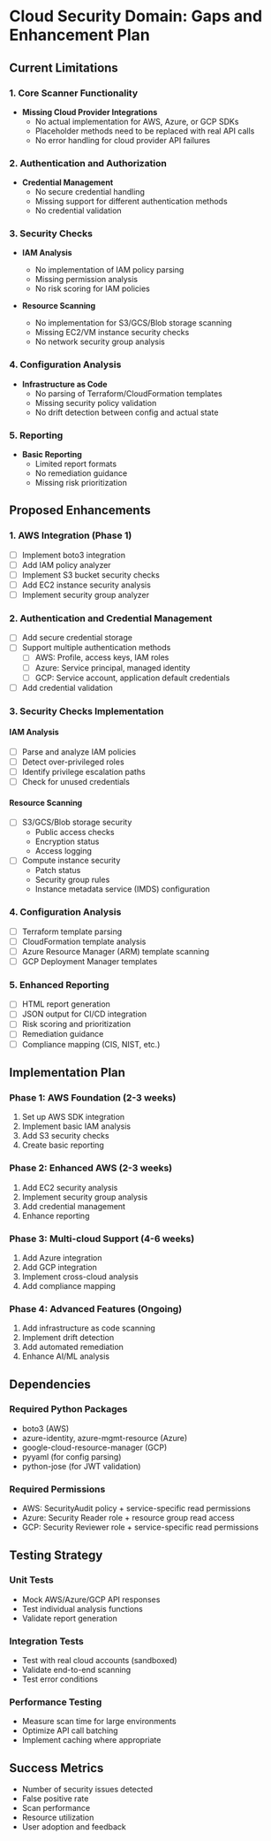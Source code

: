 # Cloud Security Domain: Gaps and Enhancement Plan

## Current Limitations

### 1. Core Scanner Functionality
- **Missing Cloud Provider Integrations**
  - No actual implementation for AWS, Azure, or GCP SDKs
  - Placeholder methods need to be replaced with real API calls
  - No error handling for cloud provider API failures

### 2. Authentication and Authorization
- **Credential Management**
  - No secure credential handling
  - Missing support for different authentication methods
  - No credential validation

### 3. Security Checks
- **IAM Analysis**
  - No implementation of IAM policy parsing
  - Missing permission analysis
  - No risk scoring for IAM policies

- **Resource Scanning**
  - No implementation for S3/GCS/Blob storage scanning
  - Missing EC2/VM instance security checks
  - No network security group analysis

### 4. Configuration Analysis
- **Infrastructure as Code**
  - No parsing of Terraform/CloudFormation templates
  - Missing security policy validation
  - No drift detection between config and actual state

### 5. Reporting
- **Basic Reporting**
  - Limited report formats
  - No remediation guidance
  - Missing risk prioritization

## Proposed Enhancements

### 1. AWS Integration (Phase 1)
- [ ] Implement boto3 integration
- [ ] Add IAM policy analyzer
- [ ] Implement S3 bucket security checks
- [ ] Add EC2 instance security analysis
- [ ] Implement security group analyzer

### 2. Authentication and Credential Management
- [ ] Add secure credential storage
- [ ] Support multiple authentication methods
  - [ ] AWS: Profile, access keys, IAM roles
  - [ ] Azure: Service principal, managed identity
  - [ ] GCP: Service account, application default credentials
- [ ] Add credential validation

### 3. Security Checks Implementation

#### IAM Analysis
- [ ] Parse and analyze IAM policies
- [ ] Detect over-privileged roles
- [ ] Identify privilege escalation paths
- [ ] Check for unused credentials

#### Resource Scanning
- [ ] S3/GCS/Blob storage security
  - Public access checks
  - Encryption status
  - Access logging
- [ ] Compute instance security
  - Patch status
  - Security group rules
  - Instance metadata service (IMDS) configuration

### 4. Configuration Analysis
- [ ] Terraform template parsing
- [ ] CloudFormation template analysis
- [ ] Azure Resource Manager (ARM) template scanning
- [ ] GCP Deployment Manager templates

### 5. Enhanced Reporting
- [ ] HTML report generation
- [ ] JSON output for CI/CD integration
- [ ] Risk scoring and prioritization
- [ ] Remediation guidance
- [ ] Compliance mapping (CIS, NIST, etc.)

## Implementation Plan

### Phase 1: AWS Foundation (2-3 weeks)
1. Set up AWS SDK integration
2. Implement basic IAM analysis
3. Add S3 security checks
4. Create basic reporting

### Phase 2: Enhanced AWS (2-3 weeks)
1. Add EC2 security analysis
2. Implement security group analysis
3. Add credential management
4. Enhance reporting

### Phase 3: Multi-cloud Support (4-6 weeks)
1. Add Azure integration
2. Add GCP integration
3. Implement cross-cloud analysis
4. Add compliance mapping

### Phase 4: Advanced Features (Ongoing)
1. Add infrastructure as code scanning
2. Implement drift detection
3. Add automated remediation
4. Enhance AI/ML analysis

## Dependencies

### Required Python Packages
- boto3 (AWS)
- azure-identity, azure-mgmt-resource (Azure)
- google-cloud-resource-manager (GCP)
- pyyaml (for config parsing)
- python-jose (for JWT validation)

### Required Permissions
- AWS: SecurityAudit policy + service-specific read permissions
- Azure: Security Reader role + resource group read access
- GCP: Security Reviewer role + service-specific read permissions

## Testing Strategy

### Unit Tests
- Mock AWS/Azure/GCP API responses
- Test individual analysis functions
- Validate report generation

### Integration Tests
- Test with real cloud accounts (sandboxed)
- Validate end-to-end scanning
- Test error conditions

### Performance Testing
- Measure scan time for large environments
- Optimize API call batching
- Implement caching where appropriate

## Success Metrics
- Number of security issues detected
- False positive rate
- Scan performance
- Resource utilization
- User adoption and feedback
